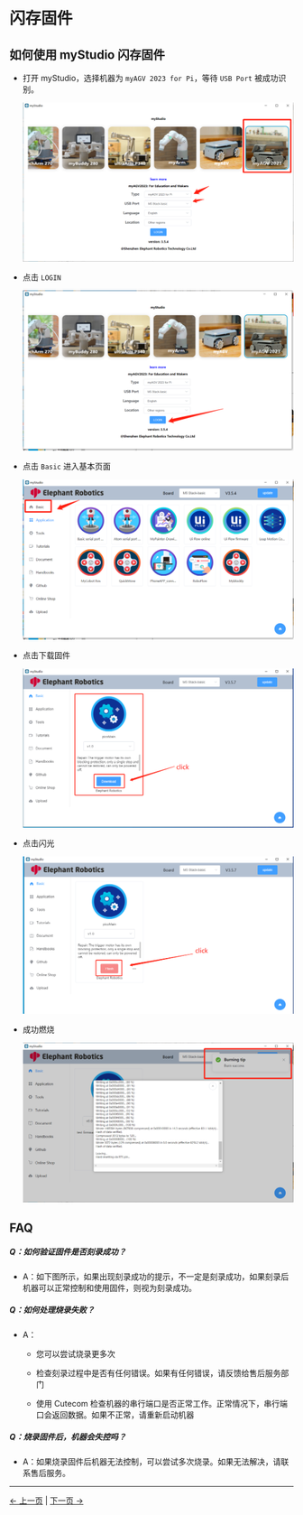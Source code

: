 # 闪存固件

## 如何使用 myStudio 闪存固件

- 打开 myStudio，选择机器为 `myAGV 2023 for Pi`，等待 `USB Port` 被成功识别。

  ![](../../../resources/5-BasicApplication/5.2/5.2.2/img/agvpi/1.1.png)

- 点击 `LOGIN`

  ![](../../../resources/5-BasicApplication/5.2/5.2.2/img/agvpi/1.2.png)

- 点击 `Basic` 进入基本页面

  ![](../../../resources/5-BasicApplication/5.2/5.2.2/img/agvpi/1.3.png)

- 点击下载固件

  ![](../../../resources/5-BasicApplication/5.2/5.2.2/img/agvpi/1.4.png)

- 点击闪光

  ![](../../../resources/5-BasicApplication/5.2/5.2.2/img/agvpi/1.5.png)

- 成功燃烧

  ![](../../../resources/5-BasicApplication/5.2/5.2.2/img/agvpi/1.6.png)

## FAQ

##### Q：如何验证固件是否刻录成功？

- A：如下图所示，如果出现刻录成功的提示，不一定是刻录成功，如果刻录后机器可以正常控制和使用固件，则视为刻录成功。

##### Q：如何处理烧录失败？

- A：

  - 您可以尝试烧录更多次

  - 检查刻录过程中是否有任何错误。如果有任何错误，请反馈给售后服务部门

  - 使用 Cutecom 检查机器的串行端口是否正常工作。正常情况下，串行端口会返回数据。如果不正常，请重新启动机器

##### Q：烧录固件后，机器会失控吗？

- A：如果烧录固件后机器无法控制，可以尝试多次烧录。如果无法解决，请联系售后服务。

---

[← 上一页](./1-setup.md) | [下一页 →](./4-other_function.md)
